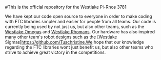#This is the official repository for the Westlake Pi-Rhos 3781

We have kept our code open source to everyone in order to make coding with FTC libraries simpler and easier for people from all teams. Our code is currently being used by not just us, but also other teams, such as the [Westlake Omegas](https://github.com/EtherTyper/ftc_app/commit/64889d6acb25f302fe03727de18fa5dd5c5a3b26) and [Westlake Rhomans](https://github.com/Nianzu/FTCRHOMANS/commits/master). Our hardware has also inspired many other team's robot designs such as the [Westlake Sigmas]https://github.com/Tuschristine.We hope that our knowledge regarding the FTC libraries wont just benefit us, but also other teams who strive to achieve great victory in the competitions.
